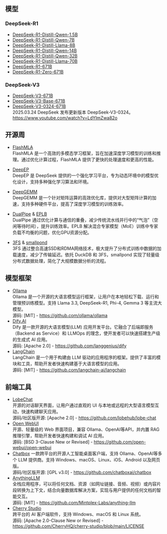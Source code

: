 ## 模型
### DeepSeek-R1
- [DeepSeek-R1-Distill-Qwen-1.5B](https://huggingface.co/deepseek-ai/DeepSeek-R1-Distill-Qwen-1.5B)
- [DeepSeek-R1-Distill-Qwen-7B](https://huggingface.co/deepseek-ai/DeepSeek-R1-Distill-Qwen-7B)
- [DeepSeek-R1-Distill-Llama-8B](https://huggingface.co/deepseek-ai/DeepSeek-R1-Distill-Llama-8B)
- [DeepSeek-R1-Distill-Qwen-14B](https://huggingface.co/deepseek-ai/DeepSeek-R1-Distill-Qwen-14B)
- [DeepSeek-R1-Distill-Qwen-32B](https://huggingface.co/deepseek-ai/DeepSeek-R1-Distill-Qwen-32B)
- [DeepSeek-R1-Distill-Llama-70B](https://huggingface.co/deepseek-ai/DeepSeek-R1-Distill-Llama-70B)
- [DeepSeek-R1-671B](https://huggingface.co/deepseek-ai/DeepSeek-R1) 
- [DeepSeek-R1-Zero-671B](https://huggingface.co/deepseek-ai/DeepSeek-R1-Zero)  
  
### DeepSeek-V3
- [DeepSeek-V3-671B](https://huggingface.co/deepseek-ai/DeepSeek-V3)
- [DeepSeek-V3-Base-671B](https://huggingface.co/deepseek-ai/DeepSeek-V3-Base)
- [DeepSeek-V3-0324-671B](https://huggingface.co/deepseek-ai/DeepSeek-V3-0324)   
  2025.03.24 DeepSeek 发布更新版本 DeepSeek-V3-0324。   
  https://www.youtube.com/watch?v=LdYImZwa82o

## 开源周
- [FlashMLA](https://github.com/deepseek-ai/FlashMLA)  
  FlashMLA 是一个高效的多模态学习框架，旨在加速深度学习模型的训练和推理。通过优化计算过程，FlashMLA 提供了更快的处理速度和更高的性能。

- [DeepEP](https://github.com/deepseek-ai/DeepEP)  
  DeepEP 是 DeepSeek 提供的一个强化学习平台，专为动态环境中的模型优化设计，支持多种强化学习算法和环境。

- [DeepGEMM](https://github.com/deepseek-ai/DeepGEMM)  
  DeepGEMM 是一个针对矩阵运算的高效优化库，提供对大型矩阵计算的加速，支持多种硬件平台，提高了深度学习模型的训练效率。

- [DualPipe](https://github.com/deepseek-ai/DualPipe) & [EPLB](https://github.com/deepseek-ai/eplb)  
  DualPipe 通过优化计算与通信的重叠，减少传统流水线并行中的“气泡”（空闲等待时间），提升训练效率。EPLB 解决混合专家模型（MoE）训练中专家负载不均衡的问题，优化GPU资源分配。

- [3FS](https://github.com/deepseek-ai/3FS ) & [smallpond](https://github.com/deepseek-ai/smallpond)   
  3FS 通过整合高速SSD和RDMA网络技术，极大提升了分布式训练中数据的加载速度，减少了传输延迟。依托 DuckDB 和 3FS，smallpond 实现了轻量级分布式数据处理，简化了大规模数据分析的流程。

## 模型框架
- [Ollama](https://ollama.com/)  
  Ollama 是一个开源的大语言模型运行框架，让用户在本地轻松下载、运行和管理预训练模型。支持 Llama 3.3, DeepSeek-R1, Phi-4, Gemma 3 等主流大模型。  
  源码: [MIT] - https://github.com/ollama/ollama
- [Dify.AI](https://dify.ai/)  
  Dify 是一款开源的大语言模型(LLM) 应用开发平台。它融合了后端即服务（Backend as Service）和 LLMOps 的理念，使开发者可以快速搭建生产级的生成式 AI 应用。  
  源码: [Apache 2.0] - https://github.com/langgenius/dify
- [LangChain](https://www.langchain.com/)  
  LangChain 是一个用于构建由 LLM 驱动的应用程序的框架。提供了丰富的模块和工具，帮助开发者快速构建基于大语言模型的应用。  
  源码: [MIT] - https://github.com/langchain-ai/langchain

## 前端工具
- [LobeChat](https://lobehub.com/)  
  开源的对话聊天界面，让用户通过直观的 UI 与本地或远程的大型语言模型互动，快速构建聊天应用。  
  源码/社区版开源: [Apache 2.0] - https://github.com/lobehub/lobe-chat
- [Open WebUI](https://openwebui.com/)  
  开源、轻量级的 Web 界面项目，兼容 Ollama、OpenAI等API，并内置 RAG 推理引擎，帮助开发者快速构建和调试 AI 应用。  
  源码: [BSD 3-Clause New or Revised] - https://github.com/open-webui/open-webui
- [Chatbox](https://chatboxai.app/)
  一款跨平台的开源人工智能桌面客户端，支持 Ollama、OpenAI等多个 LLM 提供商。支持 Windows、macOS、Linux、iOS、Android 以及网页版。  
  源码/社区版开源: [GPL v3.0] - https://github.com/chatboxai/chatbox
- [AnythingLLM](https://anythingllm.com/)  
  全栈应用程序，可以将任何文档、资源（如网址链接、音频、视频）或内容片段转换为上下文，结合向量数据库解决方案，实现与用户提供的任何文档的智能交互。  
  源码: [MIT] - https://github.com/Mintplex-Labs/anything-llm
- [Cherry Studio](https://cherry-ai.com/)  
  跨平台的 AI 客户端软件，支持 Windows、macOS 和 Linux 系统。 ​  
  源码: [Apache 2.0-Clause New or Revised] - https://github.com/CherryHQ/cherry-studio/blob/main/LICENSE
